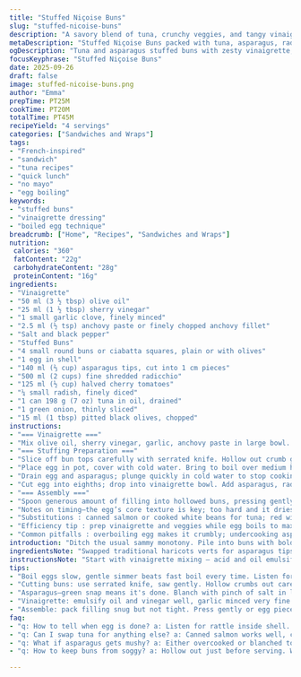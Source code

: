 ```yaml
---
title: "Stuffed Niçoise Buns"
slug: "stuffed-nicoise-buns"
description: "A savory blend of tuna, crunchy veggies, and tangy vinaigrette stuffed in tender buns. Haricots verts swapped with blanched asparagus tips for a fresh snap. Instead of red bell pepper, diced radish adds peppery crunch. Modified vinaigrette with sherry vinegar instead of red wine. Cooking times flexed for imperfect stovetop setups. Egg boiled by feel, cooking veggies alongside for efficiency. Mix of textures, vibrant colors, and punchy flavors captured in handheld bites. No mayo here—olive oil-based dressing keeps it bright and dairy free. The filling’s juicy enough to make you slightly mess but that’s part of the fun. Elevate sandwiches beyond bread, simple yet layered with bold Niçoise spirit."
metaDescription: "Stuffed Niçoise Buns packed with tuna, asparagus, radish crunch; olive oil vinaigrette, boiled egg texture judged by feel. Handheld bites with bold flavors."
ogDescription: "Tuna and asparagus stuffed buns with zesty vinaigrette, radish crunch, and jammy boiled egg. No mayo, no fuss, just layered textures and lively flavors."
focusKeyphrase: "Stuffed Niçoise Buns"
date: 2025-09-26
draft: false
image: stuffed-nicoise-buns.png
author: "Emma"
prepTime: PT25M
cookTime: PT20M
totalTime: PT45M
recipeYield: "4 servings"
categories: ["Sandwiches and Wraps"]
tags:
- "French-inspired"
- "sandwich"
- "tuna recipes"
- "quick lunch"
- "no mayo"
- "egg boiling"
keywords:
- "stuffed buns"
- "vinaigrette dressing"
- "boiled egg technique"
breadcrumb: ["Home", "Recipes", "Sandwiches and Wraps"]
nutrition: 
 calories: "360"
 fatContent: "22g"
 carbohydrateContent: "28g"
 proteinContent: "16g"
ingredients:
- "Vinaigrette"
- "50 ml (3 ½ tbsp) olive oil"
- "25 ml (1 ½ tbsp) sherry vinegar"
- "1 small garlic clove, finely minced"
- "2.5 ml (½ tsp) anchovy paste or finely chopped anchovy fillet"
- "Salt and black pepper"
- "Stuffed Buns"
- "4 small round buns or ciabatta squares, plain or with olives"
- "1 egg in shell"
- "140 ml (⅔ cup) asparagus tips, cut into 1 cm pieces"
- "500 ml (2 cups) fine shredded radicchio"
- "125 ml (½ cup) halved cherry tomatoes"
- "¼ small radish, finely diced"
- "1 can 198 g (7 oz) tuna in oil, drained"
- "1 green onion, thinly sliced"
- "15 ml (1 tbsp) pitted black olives, chopped"
instructions:
- "=== Vinaigrette ==="
- "Mix olive oil, sherry vinegar, garlic, anchovy paste in large bowl. Season well with salt and pepper. Taste; adjust acidity or salt depending on anchovy intensity. Set aside to let flavors meld."
- "=== Stuffing Preparation ==="
- "Slice off bun tops carefully with serrated knife. Hollow out crumb gently, don’t go too deep — want thick sides to hold filling without breaking. Keep crumbs for breadcrumbs or toast later."
- "Place egg in pot, cover with cold water. Bring to boil over medium heat, then lower heat to gentle simmer. Timer at about 7 minutes but test doneness by feel; shake egg gently—firm yolk sounds solid but still tender inside. While egg cooks, add asparagus tips with pinch of salt for last 5 minutes of simmer. Asparagus should brighten green, stay crisp tender—not mushy."
- "Drain egg and asparagus; plunge quickly in cold water to stop cooking and keep vibrant color. Peel egg under running water; peel slips off easier and egg won’t stick."
- "Cut egg into eighths; drop into vinaigrette bowl. Add asparagus, radicchio, tomatoes, diced radish, tuna, green onion and olives. Toss gently but thoroughly. Season with salt and black pepper. Let marinate 5 minutes so flavors mingle; dressing softens radicchio edges slightly, taming bitterness."
- "=== Assembly ==="
- "Spoon generous amount of filling into hollowed buns, pressing gently to pack but don’t crush egg pieces. Bun tops replace. Wrap in parchment or foil if eating later; filling’s juicy and aromatic, potentially messy but rewarding. Consume within a few hours for freshest texture."
- "Notes on timing—the egg’s core texture is key; too hard and it dries, too soft and it oozes. Asparagus must still snap when bitten. Radish gives unexpected peppery crunch instead of traditional bell pepper; balances richness of tuna and egg."
- "Substitutions : canned salmon or cooked white beans for tuna; red wine vinegar for sherry vinegar; green beans or snap peas for asparagus in a pinch."
- "Efficiency tip : prep vinaigrette and veggies while egg boils to maximize time. Hollow buns just before serving to avoid sogginess."
- "Common pitfalls : overboiling egg makes it crumbly; undercooking asparagus loses crunch and vibrant hue; insufficient seasoning flattens flavors."
introduction: "Ditch the usual sammy monotony. Pile into buns with bold bursts of anchovy punch, garlicky tang, and the bittersweet crunch of radicchio. Think Niçoise in handheld form—tuna, egg, veggies nested inside pillowy bread. Not just a sandwich but a mix of contrasting textures; creamy egg yolk, crisp asparagus, juicy tomatoes. No mayo but olive oil dressing that leaves a slick sheen, not heaviness. Cooking egg here is art; listen for the subtle rattle to nail that jammy center. Radish swapped for pepper because I like a sharper edge against tuna’s softness. The bun’s hollowed just so; a bite should reveal layers, never collapse. Perfect for lunches when you want something substantial but not weighed down by cheese or cream. Handles grab and go. Savor taste, smell, little flurries of flavor—minimal fuss, maximum bite."
ingredientsNote: "Swapped traditional haricots verts for asparagus tips — faster to cook, lively green snap that hits the palate brighter. Choosing sherry vinegar over red wine vinegar gives a slightly nuttier profile, enriching the anchovy’s saltiness. Radicchio, not common in sandwich salads, tames bitterness after resting in vinaigrette, balancing sweet cherry tomatoes and radish’s sharp crunch. Tuna in oil preferred for richness but good quality canned salmon or even chickpeas create nice protein alternatives. Oven-toast bun crumbs later; don’t discard. Garlic minced fine to avoid raw harshness but still noticeable. Anchovy paste delivers umami without overpowering. Black olives chopped small so they fold into the texture, no big chunks stealing focus. This combo yields complexity with pantry staples."
instructionsNote: "Start with vinaigrette mixing — acid and oil emulsify best after resting. Hollow buns carefully to preserve crust integrity; thick walls ensure no leaks or breakage. Egg boiled with slow simmer instead of rapid boil prevents cracking, controls yolk softness better — remember, feel and sound trump clock on eggs. Cook asparagus simultaneous to save energy, watch color changes, bright lime green signals doneness. Cooling down quickly is crucial for texture snap. Combine everything gently; want to keep egg quarters intact and maintain veggie crunch. Season after mixing to balance saltiness and acidity. When stuffing buns, press firmly but delicately to shape filling; too loose and it falls apart, too tight and egg breaks down. Wrap to maintain moisture if making ahead; else serve immediately for crisp toppings and bread texture contrast. Classic steps twisted with precision timing and tactile cues for best results."
tips:
- "Boil eggs slow, gentle simmer beats fast boil every time. Listen for subtle rattle—faint solid but tender center. Peel under running water; slip off shells easier, reduces white damage. Timing’s based on feel not clock."
- "Cutting buns: use serrated knife, saw gently. Hollow crumbs out carefully; keep thick walls or filling leaks and breaks. Save crumbs for toasting later, adds crunch topping or breadcrumb mix—waste nothing."
- "Asparagus—green snap means it's done. Blanch with pinch of salt in last 5 minutes of egg simmer. Cool down fast. If mushy, no crunch and dull color. Timing’s tight here between too soft and raw."
- "Vinaigrette: emulsify oil and vinegar well, garlic minced very fine to avoid harsh raw bites. Anchovy paste pulls umami without overkill. Adjust seasoning last after tossing filling; salt dulls or brightens flavor based on anchovy strength."
- "Assemble: pack filling snug but not tight. Press gently or egg pieces break down and filling becomes mushy. Wrap well for later—foil or parchment stop moisture escape but expect some juice leakage; that’s part of the experience."
faq:
- "q: How to tell when egg is done? a: Listen for rattle inside shell. Firm yolk but tender center, not chalky dry. Rapid boil cracks shell, slow simmer safer. Feel texture by shaking egg gently. Peel under running water helps remove shell cleanly."
- "q: Can I swap tuna for anything else? a: Canned salmon works well, carries similar fat content. Or cooked white beans for plant option. Chickpeas hold but change texture. Adjust seasoning to balance different protein flavors."
- "q: What if asparagus gets mushy? a: Either overcooked or blanched too long. Best to add in last minutes. Cool quickly in cold water to stop cooking and keep color snap. Under cooking loses tender bite, so timing’s key."
- "q: How to keep buns from soggy? a: Hollow out just before serving. Wrap filled buns tight if storing. Toast crumbs from hollowed part to add texture or use them to shellac crumb inside before adding filling. Quick assembly prevents wet bread."

---
```

